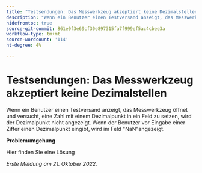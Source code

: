 ```yaml
---
title: "Testsendungen: Das Messwerkzeug akzeptiert keine Dezimalstellen"
description: "Wenn ein Benutzer einen Testversand anzeigt, das Messwerkzeug öffnet und versucht, eine Zahl mit einem Dezimalpunkt in ein Feld zu setzen, wird der Dezimalpunkt nicht angezeigt. Wenn der Benutzer vor Eingabe einer Ziffer einen Dezimalpunkt eingibt, zeigt das Feld NaN an."
hidefromtoc: true
source-git-commit: 861e0f3e69cf30e897315fa7f999ef5ac4cbee3a
workflow-type: tm+mt
source-wordcount: '114'
ht-degree: 4%

---
```



# Testsendungen: Das Messwerkzeug akzeptiert keine Dezimalstellen

<!--This article is on the WF and WFP TOC-->

Wenn ein Benutzer einen Testversand anzeigt, das Messwerkzeug öffnet und versucht, eine Zahl mit einem Dezimalpunkt in ein Feld zu setzen, wird der Dezimalpunkt nicht angezeigt. Wenn der Benutzer vor Eingabe einer Ziffer einen Dezimalpunkt eingibt, wird im Feld &quot;NaN&quot;angezeigt.

**Problemumgehung**

Hier finden Sie eine Lösung

_Erste Meldung am 21. Oktober 2022._

